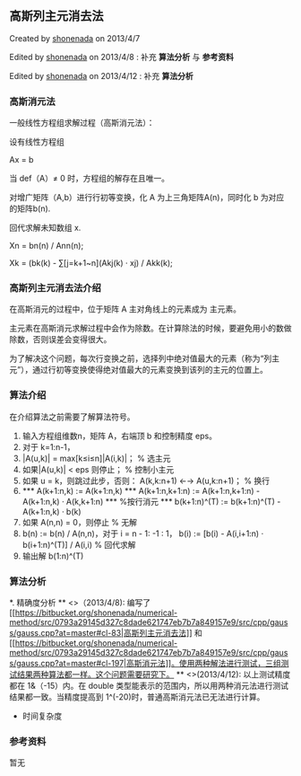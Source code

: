 ## 高斯列主元消去法 

 Created by [shonenada](https://github.com/shonenada) on 2013/4/7

 Edited by [shonenada](https://github.com/shonenada) on 2013/4/8 : 补充 **算法分析** 与 **参考资料** 

 Edited by [shonenada](https://github.com/shonenada) on 2013/4/12 : 补充 **算法分析**

### 高斯消元法
一般线性方程组求解过程（高斯消元法）：

 设有线性方程组

   Ax = b

 当 def（A）≠ 0 时，方程组的解存在且唯一。

 对增广矩阵（A,b）进行行初等变换，化 A 为上三角矩阵A(n)，同时化 b 为对应的矩阵b(n).

 回代求解未知数组 x.

Xn = bn(n) / Ann(n);

Xk = (bk(k) - ∑[j=k+1~n](Akj(k) · xj) / Akk(k);


### 高斯列主元消去法介绍

在高斯消元的过程中，位于矩阵 A 主对角线上的元素成为 主元素。

主元素在高斯消元求解过程中会作为除数。在计算除法的时候，要避免用小的数做除数，否则误差会变得很大。

为了解决这个问题，每次行变换之前，选择列中绝对值最大的元素（称为“列主元”），通过行初等变换使得绝对值最大的元素变换到该列的主元的位置上。


### 算法介绍
 在介绍算法之前需要了解算法符号。

 1. 输入方程组维数n，矩阵 A，右端顶 b 和控制精度 eps。
 1. 对于 k=1:n-1，
   2. |A(u,k)| = max[k≤i≤n]|A(i,k)|；
      % 选主元
   2. 如果|A(u,k)| < eps 则停止；
      % 控制小主元
   2. 如果 u = k，则跳过此步，否则：
      A(k,k:n+1) ←→ A(u,k:n+1)；
      % 换行
   2. 
      ***  A(k+1:n,k) := A(k+1:n,k)
      ***  A(k+1:n,k+1:n) := A(k+1:n,k+1:n) - A(k+1:n,k) · A(k,k+1:n)
      ***  %按行消元
      ***  b(k+1:n)^(T) := b(k+1:n)^(T) - A(k+1:n,k) · b(k)
 1. 如果 A(n,n) = 0，则停止
   % 无解
 1. b(n) := b(n) / A(n,n)，对于 i = n - 1: -1 : 1，
       b(i) := [b(i) - A(i,i+1:n) · b(i+1:n)^(T)] / A(i,i)
   % 回代求解
 1. 输出解 b(1:n)^(T)


### 算法分析
 *. 精确度分析
    ** <<user shonenada>>（2013/4/8): 编写了 [[https://bitbucket.org/shonenada/numerical-method/src/0793a29145d327c8dade621747eb7b7a849157e9/src/cpp/gauss/gauss.cpp?at=master#cl-83|高斯列主元消去法]] 和 [[https://bitbucket.org/shonenada/numerical-method/src/0793a29145d327c8dade621747eb7b7a849157e9/src/cpp/gauss/gauss.cpp?at=master#cl-197|高斯消元法]]。使用两种解法进行测试，三组测试结果两种算法都一样。这个问题需要研究下。
    ** <<user shonenada>>(2013/4/12): 以上测试精度都在 1&（-15）内。在 double 类型能表示的范围内，所以用两种消元法进行测试结果都一致。当精度提高到 1^(-20)时，普通高斯消元法已无法进行计算。
 * 时间复杂度

### 参考资料
 暂无
 